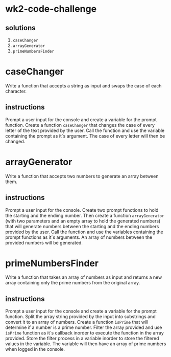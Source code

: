 # wk2-code-challenge

## solutions
1. `caseChanger`
2. `arrayGenerator`
3. `primeNumbersFinder`

# caseChanger
Write a function that accepts a string as input and swaps the case of each character.

## instructions
Prompt a user input for the console and create a variable for the prompt function.
Create a function `caseChanger` that changes the case of every letter of the text provided by the user.
Call the function and use the variable containing the prompt as it`s argument.
The case of every letter will then be changed.


# arrayGenerator
Write a function that accepts two numbers to generate an array between them.

## instructions
Prompt a user input for the console.
Create two prompt functions to hold the starting and the endimg number.
Then create a function `arrayGenerator` (with two parameters and an empty array to hold the generated numbers) that will generate numbers between the starting and the ending numbers provided by the user.
Call the function and use the variables containing the prompt functions as it`s arguments.
An array of numbers between the provided numbers will be generated. 


# primeNumbersFinder
Write a function that takes an array of numbers as input and returns a new array containing only the prime numbers from the original array. 

## instructions
Prompt a user input for the console and create a variable for the prompt function.
Split the array string provided by the input into substrings and convert it to an array of numbers.
Create a function `isPrime` that will determine if a number is a prime number.
Filter the array provided and use `isPrime` function as it`s callback inorder to execute the function in the array provided.
Store the filter process in a variable inorder to store the filtered values in the variable.
The variable will then have an array of prime numbers when logged in the console.